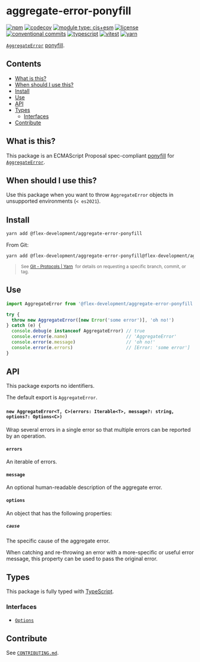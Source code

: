 # aggregate-error-ponyfill

[![npm](https://img.shields.io/npm/v/@flex-development/aggregate-error-ponyfill.svg)](https://npmjs.com/package/@flex-development/aggregate-error-ponyfill)
[![codecov](https://codecov.io/gh/flex-development/aggregate-error-ponyfill/branch/main/graph/badge.svg?token=5V8UHBYRCS)](https://codecov.io/gh/flex-development/aggregate-error-ponyfill)
[![module type: cjs+esm](https://img.shields.io/badge/module%20type-cjs%2Besm-brightgreen)](https://github.com/voxpelli/badges-cjs-esm)
[![license](https://img.shields.io/github/license/flex-development/aggregate-error-ponyfill.svg)](LICENSE.md)
[![conventional commits](https://img.shields.io/badge/-conventional%20commits-fe5196?logo=conventional-commits&logoColor=ffffff)](https://conventionalcommits.org/)
[![typescript](https://img.shields.io/badge/-typescript-3178c6?logo=typescript&logoColor=ffffff)](https://typescriptlang.org/)
[![vitest](https://img.shields.io/badge/-vitest-6e9f18?style=flat&logo=vitest&logoColor=ffffff)](https://vitest.dev/)
[![yarn](https://img.shields.io/badge/-yarn-2c8ebb?style=flat&logo=yarn&logoColor=ffffff)](https://yarnpkg.com/)

[`AggregateError`][1] [ponyfill][2].

## Contents

- [What is this?](#what-is-this)
- [When should I use this?](#when-should-i-use-this)
- [Install](#install)
- [Use](#use)
- [API](#api)
- [Types](#types)
  - [Interfaces](#interfaces)
- [Contribute](#contribute)

## What is this?

This package is an ECMAScript Proposal spec-compliant [ponyfill][2] for [`AggregateError`][1].

## When should I use this?

Use this package when you want to throw `AggregateError` objects in unsupported environments (`< es2021`).

## Install

```sh
yarn add @flex-development/aggregate-error-ponyfill
```

From Git:

```sh
yarn add @flex-development/aggregate-error-ponyfill@flex-development/aggregate-error-ponyfill
```

<blockquote>
  <small>
    See <a href='https://yarnpkg.com/features/protocols#git'>Git - Protocols | Yarn</a>
    &nbsp;for details on requesting a specific branch, commit, or tag.
  </small>
</blockquote>

## Use

```javascript
import AggregateError from '@flex-development/aggregate-error-ponyfill'

try {
  throw new AggregateError([new Error('some error')], 'oh no!')
} catch (e) {
  console.debug(e instanceof AggregateError) // true
  console.error(e.name)                      // 'AggregateError'
  console.error(e.message)                   // 'oh no!'
  console.error(e.errors)                    // [Error: 'some error']
}
```

## API

This package exports no identifiers.

The default export is `AggregateError`.

### <h4>`new AggregateError<T, C>(errors: Iterable<T>, message?: string, options?: Options<C>)`</h4>

Wrap several errors in a single error so that multiple errors can be reported by an operation.

#### `errors`

An iterable of errors.

#### `message`

An optional human-readable description of the aggregate error.

#### `options`

An object that has the following properties:

##### `cause`

The specific cause of the aggregate error.

When catching and re-throwing an error with a more-specific or useful error message, this property can be used to pass
the original error.

## Types

This package is fully typed with [TypeScript][3].

### Interfaces

- [`Options`](src/options.ts)

## Contribute

See [`CONTRIBUTING.md`](CONTRIBUTING.md).

[1]: https://developer.mozilla.org/docs/Web/JavaScript/Reference/Global_Objects/AggregateError
[2]: https://github.com/sindresorhus/ponyfill
[3]: https://www.typescriptlang.org
